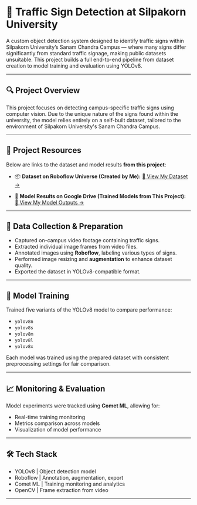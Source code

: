 # 🚦 Traffic Sign Detection at Silpakorn University

A custom object detection system designed to identify traffic signs within Silpakorn University’s Sanam Chandra Campus — where many signs differ significantly from standard traffic signage, making public datasets unsuitable. This project builds a full end-to-end pipeline from dataset creation to model training and evaluation using YOLOv8.

---

## 🔍 Project Overview

This project focuses on detecting campus-specific traffic signs using computer vision. Due to the unique nature of the signs found within the university, the model relies entirely on a self-built dataset, tailored to the environment of Silpakorn University's Sanam Chandra Campus.

---

## 🔗 Project Resources

Below are links to the dataset and model results **from this project**:

- 📦 **Dataset on Roboflow Universe (Created by Me):**
  [🔗 View My Dataset →](https://universe.roboflow.com/project-traffic-sign-detection/traffic-sign-detection-67tod)

- 📁 **Model Results on Google Drive (Trained Models from This Project):**  
  [🔗 View My Model Outputs →](https://drive.google.com/drive/folders/1YvFpNQmwjvlRPpupJLrQF4AcKA-t_azF?usp=sharing)

---

## 📸 Data Collection & Preparation

- Captured on-campus video footage containing traffic signs.
- Extracted individual image frames from video files.
- Annotated images using **Roboflow**, labeling various types of signs.
- Performed image resizing and **augmentation** to enhance dataset quality.
- Exported the dataset in YOLOv8-compatible format.

---

## 🧠 Model Training

Trained five variants of the YOLOv8 model to compare performance:

- `yolov8n`
- `yolov8s`
- `yolov8m`
- `yolov8l`
- `yolov8x`

Each model was trained using the prepared dataset with consistent preprocessing settings for fair comparison.

---

## 📈 Monitoring & Evaluation

Model experiments were tracked using **Comet ML**, allowing for:

- Real-time training monitoring
- Metrics comparison across models
- Visualization of model performance

---

## 🛠 Tech Stack

- YOLOv8 | Object detection model
- Roboflow | Annotation, augmentation, export
- Comet ML | Training monitoring and analytics
- OpenCV | Frame extraction from video

---

